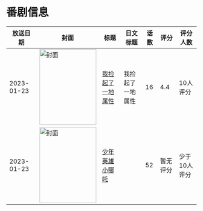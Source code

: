 # 番剧信息

|放送日期|封面|标题|日文标题|话数|评分|评分人数|
|---|---|---|---|---|---|---|
|2023-01-23|<img src="https://lain.bgm.tv/pic/cover/c/87/a1/345865_66Y69.jpg" alt="封面" style="width:150px;height:200px;object-fit:cover;">|[我捡起了一地属性](https://bangumi.tv/subject/345865)|我捡起了一地属性|16|4.4|10人评分|
|2023-01-23|<img src="https://lain.bgm.tv/pic/cover/c/19/c2/502232_EX9X5.jpg" alt="封面" style="width:150px;height:200px;object-fit:cover;">|[少年英雄小哪吒](https://bangumi.tv/subject/502232)||52|暂无评分|少于10人评分|
